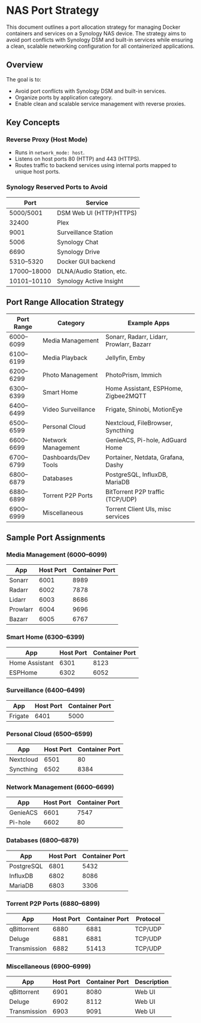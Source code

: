 # NAS Port Strategy

This document outlines a port allocation strategy for managing Docker containers and services on a Synology NAS device. The strategy aims to avoid port conflicts with Synology DSM and built-in services while ensuring a clean, scalable networking configuration for all containerized applications.

## Overview

The goal is to:
- Avoid port conflicts with Synology DSM and built-in services.
- Organize ports by application category.
- Enable clean and scalable service management with reverse proxies.

## Key Concepts

### Reverse Proxy (Host Mode)

- Runs in `network_mode: host`.
- Listens on host ports 80 (HTTP) and 443 (HTTPS).
- Routes traffic to backend services using internal ports mapped to unique host ports.

### Synology Reserved Ports to Avoid

| Port        | Service                  |
| ----------- | ------------------------ |
| 5000/5001   | DSM Web UI (HTTP/HTTPS)  |
| 32400       | Plex                     |
| 9001        | Surveillance Station     |
| 5006        | Synology Chat            |
| 6690        | Synology Drive           |
| 5310–5320   | Docker GUI backend       |
| 17000–18000 | DLNA/Audio Station, etc. |
| 10101–10110 | Synology Active Insight  |

## Port Range Allocation Strategy

| Port Range  | Category             | Example Apps                                      |
| ----------- | -------------------- | ------------------------------------------------- |
| 6000–6099   | Media Management     | Sonarr, Radarr, Lidarr, Prowlarr, Bazarr          |
| 6100–6199   | Media Playback       | Jellyfin, Emby                                    |
| 6200–6299   | Photo Management     | PhotoPrism, Immich                                |
| 6300–6399   | Smart Home           | Home Assistant, ESPHome, Zigbee2MQTT              |
| 6400–6499   | Video Surveillance   | Frigate, Shinobi, MotionEye                       |
| 6500–6599   | Personal Cloud       | Nextcloud, FileBrowser, Syncthing                 |
| 6600–6699   | Network Management   | GenieACS, Pi-hole, AdGuard Home                   |
| 6700–6799   | Dashboards/Dev Tools | Portainer, Netdata, Grafana, Dashy                |
| 6800–6879   | Databases            | PostgreSQL, InfluxDB, MariaDB                     |
| 6880–6899   | Torrent P2P Ports    | BitTorrent P2P traffic (TCP/UDP)                  |
| 6900–6999   | Miscellaneous        | Torrent Client UIs, misc services                 |

## Sample Port Assignments

### Media Management (6000–6099)

| App      | Host Port | Container Port |
| -------- | --------- | -------------- |
| Sonarr   | 6001      | 8989           |
| Radarr   | 6002      | 7878           |
| Lidarr   | 6003      | 8686           |
| Prowlarr | 6004      | 9696           |
| Bazarr   | 6005      | 6767           |

### Smart Home (6300–6399)

| App            | Host Port | Container Port |
| -------------- | --------- | -------------- |
| Home Assistant | 6301      | 8123           |
| ESPHome        | 6302      | 6052           |

### Surveillance (6400–6499)

| App     | Host Port | Container Port |
| ------- | --------- | -------------- |
| Frigate | 6401      | 5000           |

### Personal Cloud (6500–6599)

| App       | Host Port | Container Port |
| --------- | --------- | -------------- |
| Nextcloud | 6501      | 80             |
| Syncthing | 6502      | 8384           |

### Network Management (6600–6699)

| App      | Host Port | Container Port |
| -------- | --------- | -------------- |
| GenieACS | 6601      | 7547           |
| Pi-hole  | 6602      | 80             |

### Databases (6800–6879)

| App        | Host Port | Container Port |
| ---------- | --------- | -------------- |
| PostgreSQL | 6801      | 5432           |
| InfluxDB   | 6802      | 8086           |
| MariaDB    | 6803      | 3306           |

### Torrent P2P Ports (6880–6899)

| App          | Host Port | Container Port | Protocol |
| ------------ | --------- | -------------- | -------- |
| qBittorrent  | 6880      | 6881           | TCP/UDP  |
| Deluge       | 6881      | 6881           | TCP/UDP  |
| Transmission | 6882      | 51413          | TCP/UDP  |

### Miscellaneous (6900–6999)

| App          | Host Port | Container Port | Description |
| ------------ | --------- | -------------- | ----------- |
| qBittorrent  | 6901      | 8080           | Web UI      |
| Deluge       | 6902      | 8112           | Web UI      |
| Transmission | 6903      | 9091           | Web UI      |
